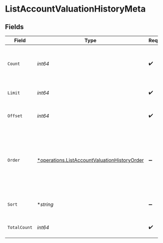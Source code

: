 # ListAccountValuationHistoryMeta


## Fields

| Field                                                                                                       | Type                                                                                                        | Required                                                                                                    | Description                                                                                                 |
| ----------------------------------------------------------------------------------------------------------- | ----------------------------------------------------------------------------------------------------------- | ----------------------------------------------------------------------------------------------------------- | ----------------------------------------------------------------------------------------------------------- |
| `Count`                                                                                                     | *int64*                                                                                                     | :heavy_check_mark:                                                                                          | Count of the resources returned in the response.                                                            |
| `Limit`                                                                                                     | *int64*                                                                                                     | :heavy_check_mark:                                                                                          | Total limit of the response.                                                                                |
| `Offset`                                                                                                    | *int64*                                                                                                     | :heavy_check_mark:                                                                                          | Amount of resource to offset in the response.                                                               |
| `Order`                                                                                                     | [*operations.ListAccountValuationHistoryOrder](../../models/operations/listaccountvaluationhistoryorder.md) | :heavy_minus_sign:                                                                                          | The ordering of the response.<br/>* ASC - Ascending order<br/>* DESC - Descending order                     |
| `Sort`                                                                                                      | **string*                                                                                                   | :heavy_minus_sign:                                                                                          | The field that the list is sorted by.                                                                       |
| `TotalCount`                                                                                                | *int64*                                                                                                     | :heavy_check_mark:                                                                                          | Total count of all the resources.                                                                           |